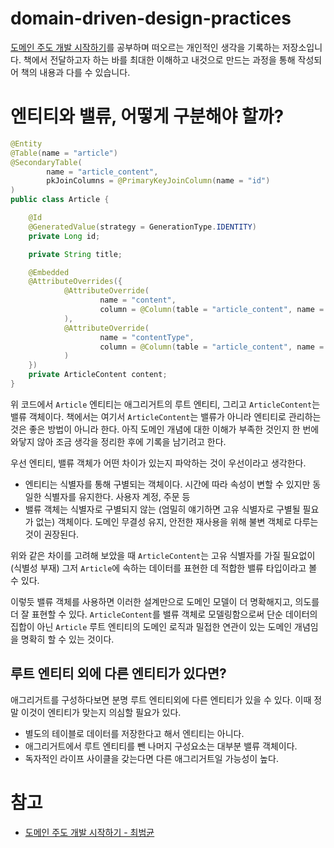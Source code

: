 # domain-driven-design-practices

[도메인 주도 개발 시작하기](https://www.yes24.com/Product/Goods/108431347)를 공부하며 떠오르는 개인적인 생각을 기록하는 저장소입니다.
책에서 전달하고자 하는 바를 최대한 이해하고 내것으로 만드는 과정을 통해 작성되어 책의 내용과 다를 수 있습니다.

# 엔티티와 밸류, 어떻게 구분해야 할까?
```java
@Entity
@Table(name = "article")
@SecondaryTable(
        name = "article_content",
        pkJoinColumns = @PrimaryKeyJoinColumn(name = "id")
)
public class Article {

    @Id
    @GeneratedValue(strategy = GenerationType.IDENTITY)
    private Long id;

    private String title;

    @Embedded
    @AttributeOverrides({
            @AttributeOverride(
                    name = "content",
                    column = @Column(table = "article_content", name = "content")
            ),
            @AttributeOverride(
                    name = "contentType",
                    column = @Column(table = "article_content", name = "content_type")
            )
    })
    private ArticleContent content;
}
```

위 코드에서 `Article` 엔티티는 애그리거트의 루트 엔티티, 그리고 `ArticleContent`는 밸류 객체이다.
책에서는 여기서 `ArticleContent`는 밸류가 아니라 엔티티로 관리하는 것은 좋은 방법이 아니라 한다. 아직 도메인 개념에 대한 이해가 부족한 것인지
한 번에 와닿지 않아 조금 생각을 정리한 후에 기록을 남기려고 한다.

우선 엔티티, 밸류 객체가 어떤 차이가 있는지 파악하는 것이 우선이라고 생각한다.

- 엔티티는 식별자를 통해 구별되는 객체이다. 시간에 따라 속성이 변할 수 있지만 동일한 식별자를 유지한다. 사용자 계정, 주문 등
- 밸류 객체는 식별자로 구별되지 않는 (엄밀히 얘기하면 고유 식별자로 구별될 필요가 없는) 객체이다. 도메인 무결성 유지, 안전한 재사용을 위해 불변 객체로
  다루는 것이 권장된다.

위와 같은 차이를 고려해 보았을 때 `ArticleContent`는 고유 식별자를 가질 필요없이(식별성 부재) 그저 `Article`에 속하는 데이터를 표현한 데 적합한 밸류 타입이라고
볼 수 있다. 

이렇듯 밸류 객체를 사용하면 이러한 설계만으로 도메인 모델이 더 명확해지고, 의도를 더 잘 표현할 수 있다. `ArticleContent`를 밸류 객체로 모델링함으로써
단순 데이터의 집합이 아닌 `Article` 루트 엔티티의 도메인 로직과 밀접한 연관이 있는 도메인 개념임을 명확히 할 수 있는 것이다.

## 루트 엔티티 외에 다른 엔티티가 있다면?

애그리거트를 구성하다보면 분명 루트 엔티티외에 다른 엔티티가 있을 수 있다. 이때 정말 이것이 엔티티가 맞는지 의심할 필요가 있다.

- 별도의 테이블로 데이터를 저장한다고 해서 엔티티는 아니다.
- 애그리거트에서 루트 엔티티를 뺀 나머지 구성요소는 대부분 밸류 객체이다.
- 독자적인 라이프 사이클을 갖는다면 다른 애그리거트일 가능성이 높다.

# 참고
- [도메인 주도 개발 시작하기 - 최범균](https://www.yes24.com/Product/Goods/108431347)